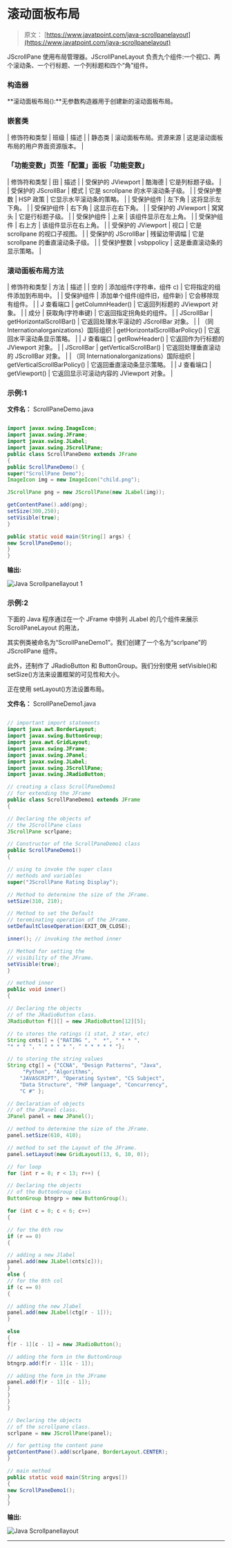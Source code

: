 # 滚动面板布局

> 原文： [https://www.javatpoint.com/java-scrollpanelayout](https://www.javatpoint.com/java-scrollpanelayout)

JScrollPane 使用布局管理器。JScrollPaneLayout 负责九个组件:一个视口、两个滚动条、一个行标题、一个列标题和四个“角”组件。

### 构造器

**滚动面板布局():**无参数构造器用于创建新的滚动面板布局。

### 嵌套类

| 修饰符和类型 | 班级 | 描述 |
| 静态类 | 滚动面板布局。资源来源 | 这是滚动面板布局的用户界面资源版本。 |

### 「功能变数」页签「配置」面板「功能变数」

| 修饰符和类型 | 田 | 描述 |
| 受保护的 JViewport | 酷海德 | 它是列标题子级。 |
| 受保护的 JScrollBar | 模式 | 它是 scrollpane 的水平滚动条子级。 |
| 受保护整数 | HSP 政策 | 它显示水平滚动条的策略。 |
| 受保护组件 | 左下角 | 这将显示左下角。 |
| 受保护组件 | 右下角 | 这显示在右下角。 |
| 受保护的 JViewport | 窝窝头 | 它是行标题子级。 |
| 受保护组件 | 上来 | 该组件显示在左上角。 |
| 受保护组件 | 右上方 | 该组件显示在右上角。 |
| 受保护的 JViewport | 视口 | 它是 scrollpane 的视口子视图。 |
| 受保护的 JScrollBar | 残留边带调幅 | 它是 scrollpane 的垂直滚动条子级。 |
| 受保护整数 | vsbppolicy | 这是垂直滚动条的显示策略。 |

### 滚动面板布局方法

| 修饰符和类型 | 方法 | 描述 |
| 空的 | 添加组件(字符串，组件 c) | 它将指定的组件添加到布局中。 |
| 受保护组件 | 添加单个组件(组件旧，组件新) | 它会移除现有组件。 |
| J 查看端口 | getColumnHeader() | 它返回列标题的 JViewport 对象。 |
| 成分 | 获取角(字符串键) | 它返回指定拐角处的组件。 |
| JScrollBar | getHorizontalScrollBar() | 它返回处理水平滚动的 JScrollBar 对象。 |
| （同 Internationalorganizations）国际组织 | getHorizontalScrollBarPolicy() | 它返回水平滚动条显示策略。 |
| J 查看端口 | getRowHeader() | 它返回作为行标题的 JViewport 对象。 |
| JScrollBar | getVerticalScrollBar() | 它返回处理垂直滚动的 JScrollBar 对象。 |
| （同 Internationalorganizations）国际组织 | getVerticalScrollBarPolicy() | 它返回垂直滚动条显示策略。 |
| J 查看端口 | getViewport() | 它返回显示可滚动内容的 JViewport 对象。 |

### 示例:1

**文件名：** ScrollPaneDemo.java

```java

import javax.swing.ImageIcon;
import javax.swing.JFrame;
import javax.swing.JLabel;
import javax.swing.JScrollPane;
public class ScrollPaneDemo extends JFrame
{
public ScrollPaneDemo() {
super("ScrollPane Demo");
ImageIcon img = new ImageIcon("child.png");

JScrollPane png = new JScrollPane(new JLabel(img));

getContentPane().add(png);
setSize(300,250);
setVisible(true);
}

public static void main(String[] args) {
new ScrollPaneDemo();
}
}

```

**输出:**

![Java Scrollpanellayout 1](../img/8e52253b8a908111ba559dcea948832d.png)

### 示例:2

下面的 Java 程序通过在一个 JFrame 中排列 JLabel 的几个组件来展示 ScrollPaneLayout 的用法，

其实例类被命名为“ScrollPaneDemo1”。我们创建了一个名为“scrlpane”的 JScrollPane 组件。

此外，还制作了 JRadioButton 和 ButtonGroup。我们分别使用 setVisible()和 setSize()方法来设置框架的可见性和大小。

正在使用 setLayout()方法设置布局。

**文件名：** ScrollPaneDemo1.java

```java

// important import statements
import java.awt.BorderLayout;
import javax.swing.ButtonGroup;
import java.awt.GridLayout;
import javax.swing.JFrame;
import javax.swing.JPanel;
import javax.swing.JLabel;
import javax.swing.JScrollPane;
import javax.swing.JRadioButton;

// creating a class ScrollPaneDemo1
// for extending the JFrame
public class ScrollPaneDemo1 extends JFrame 
{

// Declaring the objects of
// the JScrollPane class
JScrollPane scrlpane;

// Constructor of the ScrollPaneDemo1 class
public ScrollPaneDemo1()
{

// using to invoke the super class
// methods and variables
super("JScrollPane Rating Display");

// Method to determine the size of the JFrame.
setSize(310, 210);

// Method to set the Default
// tereminating operation of the JFrame.
setDefaultCloseOperation(EXIT_ON_CLOSE);

inner(); // invoking the method inner

// Method for setting the 
// visibility of the JFrame.
setVisible(true);
}

// method inner
public void inner()
{

// Declaring the objects
// of the JRadioButton class.
JRadioButton f[][] = new JRadioButton[12][5];

// to stores the ratings (1 stat, 2 star, etc)
String cnts[] = {"RATING ", "  *", " * * ",
"* * * ", " * * * * ", " * * * * * "};

// to storing the string values
String ctg[] = {"CCNA", "Design Patterns", "Java",
	 "Python", "Algorithms",
	"JAVASCRIPT", "Operating System", "CS Subject", 
	"Data Structure", "PHP language", "Concurrency",
	"C #" };

// Declaration of objects
// of the JPanel class.
JPanel panel = new JPanel();

// method to determine the size of the JFrame.
panel.setSize(610, 410);

// method to set the Layout of the JFrame.
panel.setLayout(new GridLayout(13, 6, 10, 0));

// for loop
for (int r = 0; r < 13; r++) {

// Declaring the objects
// of the ButtonGroup class
ButtonGroup btngrp = new ButtonGroup();

for (int c = 0; c < 6; c++)
{

// for the 0th row
if (r == 0) 
{

// adding a new Jlabel
panel.add(new JLabel(cnts[c]));
}
else {
// for the 0th col
if (c == 0)
{

// adding the new Jlabel
panel.add(new JLabel(ctg[r - 1]));
}

else
{
f[r - 1][c - 1] = new JRadioButton();

// adding the form in the ButtonGroup
btngrp.add(f[r - 1][c - 1]);

// adding the form in the JFrame
panel.add(f[r - 1][c - 1]);
}
}
}
}

// Declaring the objects
// of the scrollpane class.
scrlpane = new JScrollPane(panel);

// for getting the content pane
getContentPane().add(scrlpane, BorderLayout.CENTER);
}

// main method
public static void main(String argvs[])
{
new ScrollPaneDemo1();
}
}

```

**输出:**

![Java Scrollpanellayout](../img/fc8e776ad2c574cee1268faa76c2e146.png)

* * *